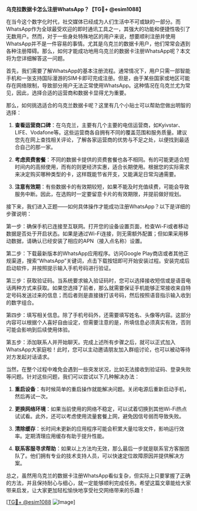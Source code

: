 **乌克拉数据卡怎么注册WhatsApp？【TG💪+ @esim1088】**

在当今这个数字化时代，社交媒体已经成为人们生活中不可或缺的一部分。而WhatsApp作为全球最受欢迎的即时通讯工具之一，其强大的功能和便捷性吸引了无数用户。然而，对于一些身处特殊地区的用户来说，想要顺利注册并使用WhatsApp并不是一件容易的事情。尤其是乌克兰的数据卡用户，他们常常会遇到各种注册障碍。那么，如何才能成功地用乌克兰的数据卡注册WhatsApp呢？本文将为您详细解答这一问题。

首先，我们需要了解WhatsApp的基本注册流程。通常情况下，用户只需一部智能手机和一张支持国际漫游的SIM卡即可完成注册。但是，由于某些国家或地区可能存在网络限制，导致部分用户无法正常使用WhatsApp。这种情况在乌克兰尤为常见，因此，选择合适的运营商和数据卡显得尤为重要。

那么，如何挑选适合的乌克兰数据卡呢？这里有几个小贴士可以帮助您做出明智的选择：

1. **查看运营商口碑**：在乌克兰，主要有几个主要的电信运营商，如Kyivstar、LIFE、Vodafone等。这些运营商各自拥有不同的覆盖范围和服务质量。建议您先在网上查找相关评论，了解各家运营商的优势与不足之处，以便找到最适合自己的那一家。

2. **考虑资费套餐**：不同的数据卡提供的资费套餐也各不相同。有的可能更适合短时间内的高频使用，而有的则更经济实惠，适合长期使用。根据您的实际需求来决定购买哪种类型的卡，这样既能节省开支，又能满足日常沟通需要。

3. **注意有效期**：有些数据卡的有效期较短，如果不能及时充值续费，可能会导致服务中断。因此，在选购时一定要留意卡片的有效期限，并提前做好规划。

接下来，我们进入正题——如何具体操作才能成功注册WhatsApp？以下是详细的步骤说明：

第一步：确保手机已连接至互联网。打开您的设备设置页面，检查Wi-Fi或者移动数据是否处于开启状态。如果是通过Wi-Fi连接，则无需额外配置；但如果采用移动数据，请确认已经安装了相应的APN（接入点名称）设置。

第二步：下载最新版本的WhatsApp应用程序。访问Google Play商店或者其他正规渠道，搜索“WhatsApp”关键词，点击下载按钮即可开始安装过程。安装完成后启动软件，并按照提示输入手机号码进行验证。

第三步：获取验证码。当系统要求输入验证码时，您可以选择接收短信或是语音电话两种方式来获取。如果您选择了前者，那么就需要保证手机能够正常接收来自特定号码发送过来的信息；而后者则是直接拨打该号码，然后按照语音指示输入收到的数字组合。

第四步：填写相关信息。除了手机号码外，还需要填写姓名、头像等内容。这部分内容可以根据个人喜好自由设定，但需要注意的是，所填信息必须真实有效，否则可能会影响到后续使用体验。

第五步：添加联系人并开始聊天。完成上述所有步骤之后，就可以正式加入WhatsApp大家庭啦！此时，您可以主动邀请朋友加入群组讨论，也可以被动等待对方发起对话请求。

当然，在整个过程中难免会遇到一些突发状况，比如无法接收到验证码、登录失败等问题。针对这些问题，我们可以尝试以下几种解决办法：

1. **重启设备**：有时候简单的重启操作就能解决问题。关闭电源后重新启动手机，然后再试一次。

2. **更换网络环境**：如果当前使用的网络不稳定，可以试着切换到其他Wi-Fi热点试试看。此外，还可以考虑使用流量套餐上网，避免因信号弱而导致失败。

3. **清除缓存**：长时间未更新的应用程序可能会积累大量垃圾文件，影响运行效率。定期清理应用缓存有助于提升性能。

4. **联系客服寻求帮助**：如果以上方法均无效，那么最后一步就是联系官方客服团队了。他们拥有专业的技术支持人员，可以快速定位故障原因并提供解决方案。

总之，虽然用乌克兰的数据卡注册WhatsApp看似复杂，但实际上只要掌握了正确的方法，并且保持耐心与细心，就一定能够顺利完成任务。希望这篇文章能给大家带来启发，让大家更加轻松愉快地享受社交网络带来的乐趣！

[[TG💪+ @esim1088](https://t.me/s/esim1088) ![Image](https://i.postimg.cc/4NQfJmqS/Snipaste-2025-05-13-00-14-12.png)]